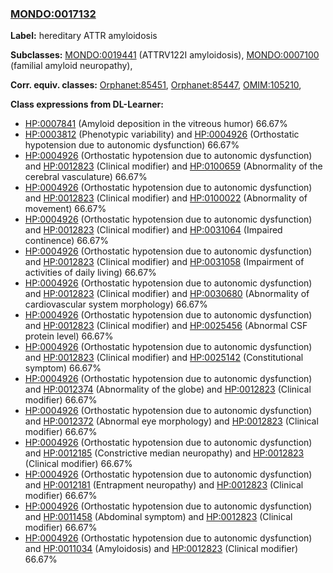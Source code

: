 
### [MONDO:0017132](http://purl.obolibrary.org/obo/MONDO_0017132)
**Label:** hereditary ATTR amyloidosis

**Subclasses:** [MONDO:0019441](http://purl.obolibrary.org/obo/MONDO_0019441) (ATTRV122I amyloidosis), [MONDO:0007100](http://purl.obolibrary.org/obo/MONDO_0007100) (familial amyloid neuropathy), 

**Corr. equiv. classes:** [Orphanet:85451](http://www.orpha.net/ORDO/Orphanet_85451), [Orphanet:85447](http://www.orpha.net/ORDO/Orphanet_85447), [OMIM:105210](http://purl.obolibrary.org/obo/OMIM_105210), 

**Class expressions from DL-Learner:**

- [HP:0007841](http://purl.obolibrary.org/obo/HP_0007841) (Amyloid deposition in the vitreous humor) 66.67%
- [HP:0003812](http://purl.obolibrary.org/obo/HP_0003812) (Phenotypic variability) and [HP:0004926](http://purl.obolibrary.org/obo/HP_0004926) (Orthostatic hypotension due to autonomic dysfunction) 66.67%
- [HP:0004926](http://purl.obolibrary.org/obo/HP_0004926) (Orthostatic hypotension due to autonomic dysfunction) and [HP:0012823](http://purl.obolibrary.org/obo/HP_0012823) (Clinical modifier) and [HP:0100659](http://purl.obolibrary.org/obo/HP_0100659) (Abnormality of the cerebral vasculature) 66.67%
- [HP:0004926](http://purl.obolibrary.org/obo/HP_0004926) (Orthostatic hypotension due to autonomic dysfunction) and [HP:0012823](http://purl.obolibrary.org/obo/HP_0012823) (Clinical modifier) and [HP:0100022](http://purl.obolibrary.org/obo/HP_0100022) (Abnormality of movement) 66.67%
- [HP:0004926](http://purl.obolibrary.org/obo/HP_0004926) (Orthostatic hypotension due to autonomic dysfunction) and [HP:0012823](http://purl.obolibrary.org/obo/HP_0012823) (Clinical modifier) and [HP:0031064](http://purl.obolibrary.org/obo/HP_0031064) (Impaired continence) 66.67%
- [HP:0004926](http://purl.obolibrary.org/obo/HP_0004926) (Orthostatic hypotension due to autonomic dysfunction) and [HP:0012823](http://purl.obolibrary.org/obo/HP_0012823) (Clinical modifier) and [HP:0031058](http://purl.obolibrary.org/obo/HP_0031058) (Impairment of activities of daily living) 66.67%
- [HP:0004926](http://purl.obolibrary.org/obo/HP_0004926) (Orthostatic hypotension due to autonomic dysfunction) and [HP:0012823](http://purl.obolibrary.org/obo/HP_0012823) (Clinical modifier) and [HP:0030680](http://purl.obolibrary.org/obo/HP_0030680) (Abnormality of cardiovascular system morphology) 66.67%
- [HP:0004926](http://purl.obolibrary.org/obo/HP_0004926) (Orthostatic hypotension due to autonomic dysfunction) and [HP:0012823](http://purl.obolibrary.org/obo/HP_0012823) (Clinical modifier) and [HP:0025456](http://purl.obolibrary.org/obo/HP_0025456) (Abnormal CSF protein level) 66.67%
- [HP:0004926](http://purl.obolibrary.org/obo/HP_0004926) (Orthostatic hypotension due to autonomic dysfunction) and [HP:0012823](http://purl.obolibrary.org/obo/HP_0012823) (Clinical modifier) and [HP:0025142](http://purl.obolibrary.org/obo/HP_0025142) (Constitutional symptom) 66.67%
- [HP:0004926](http://purl.obolibrary.org/obo/HP_0004926) (Orthostatic hypotension due to autonomic dysfunction) and [HP:0012374](http://purl.obolibrary.org/obo/HP_0012374) (Abnormality of the globe) and [HP:0012823](http://purl.obolibrary.org/obo/HP_0012823) (Clinical modifier) 66.67%
- [HP:0004926](http://purl.obolibrary.org/obo/HP_0004926) (Orthostatic hypotension due to autonomic dysfunction) and [HP:0012372](http://purl.obolibrary.org/obo/HP_0012372) (Abnormal eye morphology) and [HP:0012823](http://purl.obolibrary.org/obo/HP_0012823) (Clinical modifier) 66.67%
- [HP:0004926](http://purl.obolibrary.org/obo/HP_0004926) (Orthostatic hypotension due to autonomic dysfunction) and [HP:0012185](http://purl.obolibrary.org/obo/HP_0012185) (Constrictive median neuropathy) and [HP:0012823](http://purl.obolibrary.org/obo/HP_0012823) (Clinical modifier) 66.67%
- [HP:0004926](http://purl.obolibrary.org/obo/HP_0004926) (Orthostatic hypotension due to autonomic dysfunction) and [HP:0012181](http://purl.obolibrary.org/obo/HP_0012181) (Entrapment neuropathy) and [HP:0012823](http://purl.obolibrary.org/obo/HP_0012823) (Clinical modifier) 66.67%
- [HP:0004926](http://purl.obolibrary.org/obo/HP_0004926) (Orthostatic hypotension due to autonomic dysfunction) and [HP:0011458](http://purl.obolibrary.org/obo/HP_0011458) (Abdominal symptom) and [HP:0012823](http://purl.obolibrary.org/obo/HP_0012823) (Clinical modifier) 66.67%
- [HP:0004926](http://purl.obolibrary.org/obo/HP_0004926) (Orthostatic hypotension due to autonomic dysfunction) and [HP:0011034](http://purl.obolibrary.org/obo/HP_0011034) (Amyloidosis) and [HP:0012823](http://purl.obolibrary.org/obo/HP_0012823) (Clinical modifier) 66.67%


